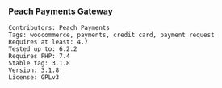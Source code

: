 ### Peach Payments Gateway

```
Contributors: Peach Payments
Tags: woocommerce, payments, credit card, payment request
Requires at least: 4.7
Tested up to: 6.2.2
Requires PHP: 7.4
Stable tag: 3.1.8
Version: 3.1.8
License: GPLv3
```

